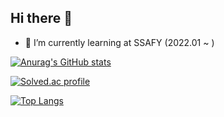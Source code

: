 ## Hi there 👋

- 🌱 I’m currently learning at SSAFY (2022.01 ~ )

[![Anurag's GitHub stats](https://github-readme-stats.vercel.app/api?username=Dabisix&show_icons=true&theme=midnight-purple)](https://github.com/anuraghazra/github-readme-stats)

[![Solved.ac profile](http://mazassumnida.wtf/api/v2/generate_badge?boj=yukdb66)](https://solved.ac/yukdb66)

[![Top Langs](https://github-readme-stats.vercel.app/api/top-langs/?username=Dabisix&layout=compact)](https://github.com/anuraghazra/github-readme-stats)

<!--
**Dabisix/Dabisix** is a ✨ _special_ ✨ repository because its `README.md` (this file) appears on your GitHub profile.

Here are some ideas to get you started:

- 🔭 I’m currently working on ...
- 👯 I’m looking to collaborate on ...
- 🤔 I’m looking for help with ...
- 💬 Ask me about ...
- 📫 How to reach me: ...
- 😄 Pronouns: ...
- ⚡ Fun fact: ...
-->
